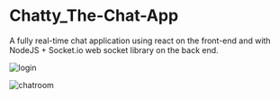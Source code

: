 # Chatty_The-Chat-App
A fully real-time chat application using react on the front-end and with NodeJS + Socket.io web socket library on the back end.

![login](https://github.com/himani413/Chatty_The-Chat-App/assets/86669260/fbf1a494-5fa9-4e1a-961c-4cda48ffdcc5)

![chatroom](https://github.com/himani413/Chatty_The-Chat-App/assets/86669260/a9c47c18-309f-4b35-a5e5-a51145cd9092)
